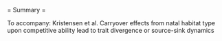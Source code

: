 = Summary =

To accompany: Kristensen et al. Carryover effects from natal habitat type upon competitive ability lead to trait divergence or source-sink dynamics
